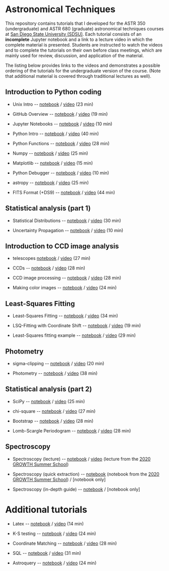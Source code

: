 # Astronomical Techniques

This repository contains tutorials that I developed for the ASTR
350 (undergraduate) and ASTR 680 (graduate) astronomical techniques
courses at [San Diego State University
(SDSU)](https://www.sdsu.edu). Each tutorial consists of an
**incomplete** Jupyter notebook and a link to a lecture video in which
the complete material is presented. Students are instructed to watch
the videos and to complete the tutorials on their own before class
meetings, which are mainly used for review, discussion, and
application of the material.

The listing below provides links to the videos and demonstrates a
possible ordering of the tutorials for the undergraduate version of
the course. (Note that additional material is covered through
traditional lectures as well).

## Introduction to Python coding
- Unix Intro -- [notebook](unix.ipynb)
/ [video](https://youtu.be/sXhvgv0AOpU) (23 min)

- GitHub Overview -- [notebook](github.ipynb)
/ [video](http://video.sdsu.edu/nas/capture/2018/rquimbysdsu.edu/github/github_-_20180829_112332_6.html) (19 min)

- Jupyter Notebooks -- [notebook](jupyter.ipynb)
/ [video](http://video.sdsu.edu/nas/capture/2018/rquimbysdsu.edu/jupyter/jupyter_-_20180830_102214_6.html) (10 min)

- Python Intro -- [notebook](python.ipynb)
/ [video](http://video.sdsu.edu/nas/capture/2018/rquimbysdsu.edu/python.intro/python.intro_-_20180829_154518_6.html) (40 min)

- Python Functions -- [notebook](python.functions.ipynb)
/ [video](http://video.sdsu.edu/nas/capture/2018/rquimbysdsu.edu/python.functions/python.functions_-_20180831_140902_6.html) (28 min)

- Numpy -- [notebook](numpy.ipynb)
/ [video](http://video.sdsu.edu/nas/capture/2018/rquimbysdsu.edu/numpy/numpy_-_20180903_151402_6.html) (25 min)

- Matplotlib -- [notebook](matplotlib.ipynb)
/ [video](http://video.sdsu.edu/nas/capture/2018/rquimbysdsu.edu/matplotlib/matplotlib_-_20180903_164956_6.html) (15 min)

- Python Debugger -- [notebook](python.debugger.ipynb)
/ [video](http://video.sdsu.edu/nas/capture/2019/rquimbysdsu.edu/python.debugger/python.debugger_-_20190821_142918_6.html) (10 min)

- astropy -- [notebook](astropy.ipynb)
/ [video](http://video.sdsu.edu/nas/capture/2019/rquimbysdsu.edu/astropy/astropy_-_20190130_120159_6.html) (25 min)

- FITS Format (+DS9) -- [notebook](fits.format.ipynb)
/ [video](http://video.sdsu.edu/nas/capture/2018/rquimbysdsu.edu/fits.format/fits.format_-_20180912_151955_6.html) (44 min)



## Statistical analysis (part 1)

- Statistical Distributions -- [notebook](statistical.distributions.ipynb)
/ [video](https://video.sdsu.edu/nas/capture/2020/rquimbysdsu.edu/statistical.distributions/statistical.distributions_-_20200917_112359_6.html) (30 min)

- Uncertainty Propagation -- [notebook](uncertainty.propagation.ipynb)
/ [video](http://video.sdsu.edu/nas/capture/2018/rquimbysdsu.edu/uncertainty.propagation/uncertainty.propagation_-_20181012_102624_6.html) (10 min)


## Introduction to CCD image analysis

- telescopes [notebook](telescopes.ipynb)
/ [video](https://video.sdsu.edu/nas/capture/2020/rquimbysdsu.edu/telescopes/telescopes_-_20200819_160707_6.html) (27 min)

- CCDs -- [notebook](ccd.ipynb)
/ [video](https://video.sdsu.edu/nas/capture/2020/rquimbysdsu.edu/ccd/ccd_-_20200902_135508_6.html) (28 min)

- CCD image processing -- [notebook](image.processing.ipynb) / [video](https://video.sdsu.edu/nas/capture/2020/rquimbysdsu.edu/image.processing/image.processing_-_20200915_133539_6.html) (28 min)

- Making color images -- [notebook](make.color.image.ipynb)
/ [video](http://video.sdsu.edu/nas/capture/2019/rquimbysdsu.edu/make.color.image/make.color.image_-_20190826_160817_6.html) (24 min)



## Least-Squares Fitting

- Least-Squares Fitting -- [notebook](least-squares.ipynb)
/ [video](http://video.sdsu.edu/nas/capture/2018/rquimbysdsu.edu/least-squares/least-squares_-_20180910_162103_6.html) (34 min)

- LSQ-Fitting with Coordinate Shift -- [notebook](lsq-fits.with.a.shift.ipynb)
/ [video](http://video.sdsu.edu/nas/capture/2018/rquimbysdsu.edu/lsq-fits.with.a.shift/lsq-fits.with.a.shift_-_20180919_141429_6.html) (19 min)

- Least-Squares fitting example -- [notebook](least-squares.application.ipynb)
/ [video](http://video.sdsu.edu/nas/capture/2019/rquimbysdsu.edu/least-squares.application/least-squares.application_-_20190314_100559_6.html) (29 min)


## Photometry

- sigma-clipping -- [notebook](sigma.clipping.ipynb)
/ [video](http://video.sdsu.edu/nas/capture/2019/rquimbysdsu.edu/sigma.clipping/sigma.clipping_-_20191020_180432_6.html) (20 min)

- Photometry -- [notebook](photometry.ipynb)
/ [video](http://video.sdsu.edu/nas/capture/2019/rquimbysdsu.edu/photometry/photometry_-_20190407_193131_6.html) (38 min)


## Statistical analysis (part 2)

- SciPy -- [notebook](scipy.ipynb)
/ [video](http://video.sdsu.edu/nas/capture/2018/rquimbysdsu.edu/scipy/scipy_-_20180905_103429_6.html) (25 min)

- chi-square -- [notebook](chisq.ipynb)
/ [video](http://video.sdsu.edu/nas/capture/2019/rquimbysdsu.edu/chisq/chisq_-_20190315_162236_6.html) (27 min)

- Bootstrap -- [notebook](bootstrap.ipynb)
/ [video](http://video.sdsu.edu/nas/capture/2020/rquimbysdsu.edu/bootstrap/bootstrap_-_20200501_145457_6.html) (28 min)

- Lomb-Scargle Periodogram -- [notebook](lomb.scargle.ipynb) / [video](http://video.sdsu.edu/nas/capture/2020/rquimbysdsu.edu/lomb.scargle/lomb.scargle_-_20200508_150337_6.html) (28 min)

## Spectroscopy

- Spectroscopy (lecture) -- [notebook](spectra.lecture.ipynb)
/ [video](https://youtu.be/leXuUp-uxGQ) (lecture from the [2020 GROWTH Summer School](https://www.growth.caltech.edu/growth-school-2020.html))

- Spectroscopy (quick extraction) -- [notebook](spectra.ipynb) (notebook from the [2020 GROWTH Summer School](https://www.growth.caltech.edu/growth-school-2020.html))
/ [notebook only]

- Spectroscopy (in-depth guide) -- [notebook](spectra_guide.ipynb)
/ [notebook only]


# Additional tutorials

- Latex -- [notebook](latex.ipynb)
/ [video](http://video.sdsu.edu/nas/capture/2019/rquimbysdsu.edu/Latex/Latex_-_20190222_134026_6.html) (14 min)

- K-S testing -- [notebook](ks.test.ipynb)
/ [video](http://video.sdsu.edu/nas/capture/2019/rquimbysdsu.edu/kstest/kstest_-_20191018_171926_6.html) (24 min)

- Coordinate Matching -- [notebook](coordinate.matching.ipynb)
/ [video](http://video.sdsu.edu/nas/capture/2018/rquimbysdsu.edu/coordinate.matching/coordinate.matching_-_20180917_155535_6.html) (28 min)

- SQL -- [notebook](sql.ipynb)
/ [video](http://video.sdsu.edu/nas/capture/2019/rquimbysdsu.edu/sql/sql_-_20190326_131922_6.html) (31 min)

- Astroquery -- [notebook](astroquery.ipynb)
/ [video](http://video.sdsu.edu/nas/capture/2018/rquimbysdsu.edu/astroquery/astroquery_-_20180905_121747_6.html) (24 min)

